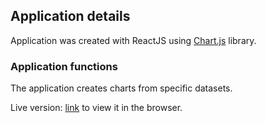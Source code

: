 ## Application details

Application was created with ReactJS using [Chart.js](https://www.chartjs.org/) library.

### Application functions

The application creates charts from specific datasets.

Live version: [link](http://nastasja-jovicic.fhio.xyz/projects/charts) to view it in the browser.